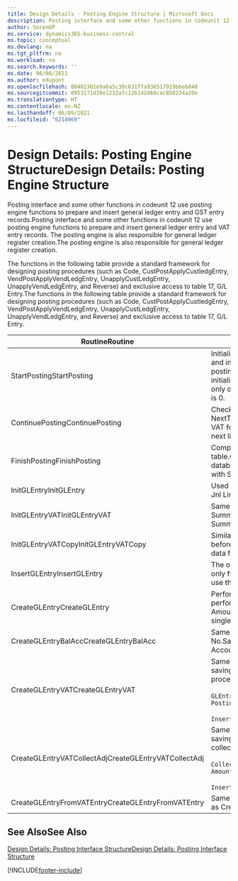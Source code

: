 ```yaml
---
title: Design Details - Posting Engine Structure | Microsoft Docs
description: Posting interface and some other functions in codeunit 12 use posting engine functions to prepare and insert general ledger entry and GST entry records. The posting engine is also responsible for general ledger register creation.
author: SorenGP
ms.service: dynamics365-business-central
ms.topic: conceptual
ms.devlang: na
ms.tgt_pltfrm: na
ms.workload: na
ms.search.keywords: ''
ms.date: 06/08/2021
ms.author: edupont
ms.openlocfilehash: 80482301e9a6a5c30c631ffa936517919bbeb848
ms.sourcegitcommit: 0953171d39e1232a7c126142d68cac858234a20e
ms.translationtype: HT
ms.contentlocale: en-NZ
ms.lasthandoff: 06/09/2021
ms.locfileid: "6214969"
---
```

# <a name="design-details-posting-engine-structure"></a><span data-ttu-id="5fad2-104">Design Details: Posting Engine Structure</span><span class="sxs-lookup"><span data-stu-id="5fad2-104">Design Details: Posting Engine Structure</span></span>
<span data-ttu-id="5fad2-105">Posting interface and some other functions in codeunit 12 use posting engine functions to prepare and insert general ledger entry and GST entry records.</span><span class="sxs-lookup"><span data-stu-id="5fad2-105">Posting interface and some other functions in codeunit 12 use posting engine functions to prepare and insert general ledger entry and VAT entry records.</span></span> <span data-ttu-id="5fad2-106">The posting engine is also responsible for general ledger register creation.</span><span class="sxs-lookup"><span data-stu-id="5fad2-106">The posting engine is also responsible for general ledger register creation.</span></span>  
  
 <span data-ttu-id="5fad2-107">The functions in the following table provide a standard framework for designing posting procedures (such as Code, CustPostApplyCustledgEntry, VendPostApplyVendLedgEntry, UnapplyCustLedgEntry, UnapplyVendLedgEntry, and Reverse) and exclusive access to table 17, G/L Entry.</span><span class="sxs-lookup"><span data-stu-id="5fad2-107">The functions in the following table provide a standard framework for designing posting procedures (such as Code, CustPostApplyCustledgEntry, VendPostApplyVendLedgEntry, UnapplyCustLedgEntry, UnapplyVendLedgEntry, and Reverse) and exclusive access to table 17, G/L Entry.</span></span>  
  
|<span data-ttu-id="5fad2-108">Routine</span><span class="sxs-lookup"><span data-stu-id="5fad2-108">Routine</span></span>|<span data-ttu-id="5fad2-109">Description</span><span class="sxs-lookup"><span data-stu-id="5fad2-109">Description</span></span>|  
|-------------|---------------------------------------|  
|<span data-ttu-id="5fad2-110">StartPosting</span><span class="sxs-lookup"><span data-stu-id="5fad2-110">StartPosting</span></span>|<span data-ttu-id="5fad2-111">Initialises posting buffer TempGLEntryBuf, locks G/L Entry and GST Entry tables, and initialises Accounting Period, G/L Register, and Exchange Rate.</span><span class="sxs-lookup"><span data-stu-id="5fad2-111">Initializes posting buffer TempGLEntryBuf, locks G/L Entry and VAT Entry tables, and initializes Accounting Period, G/L Register, and Exchange Rate.</span></span> <span data-ttu-id="5fad2-112">Should be called only once, then NextEntryNo is 0.</span><span class="sxs-lookup"><span data-stu-id="5fad2-112">Should be called only once, then NextEntryNo is 0.</span></span>|  
|<span data-ttu-id="5fad2-113">ContinuePosting</span><span class="sxs-lookup"><span data-stu-id="5fad2-113">ContinuePosting</span></span>|<span data-ttu-id="5fad2-114">Checks and posts unrealised GST for previous transaction increment NextTransactionNo and prepares post of next line.</span><span class="sxs-lookup"><span data-stu-id="5fad2-114">Checks and posts unrealized VAT for previous transaction increment NextTransactionNo and prepares post of next line.</span></span>|  
|<span data-ttu-id="5fad2-115">FinishPosting</span><span class="sxs-lookup"><span data-stu-id="5fad2-115">FinishPosting</span></span>|<span data-ttu-id="5fad2-116">Completes posting by inserting G/L entries from temporary buffer into database table.</span><span class="sxs-lookup"><span data-stu-id="5fad2-116">Completes posting by inserting G/L entries from temporary buffer into database table.</span></span> <span data-ttu-id="5fad2-117">Always used together with StartPosting.</span><span class="sxs-lookup"><span data-stu-id="5fad2-117">Always used together with StartPosting.</span></span> <span data-ttu-id="5fad2-118">Checks for inconsistencies.</span><span class="sxs-lookup"><span data-stu-id="5fad2-118">Checks for inconsistencies.</span></span>|  
|<span data-ttu-id="5fad2-119">InitGLEntry</span><span class="sxs-lookup"><span data-stu-id="5fad2-119">InitGLEntry</span></span>|<span data-ttu-id="5fad2-120">Used to initialise new G/L entry for Gen.</span><span class="sxs-lookup"><span data-stu-id="5fad2-120">Used to initialize new G/L entry for Gen.</span></span> <span data-ttu-id="5fad2-121">Jnl Line.</span><span class="sxs-lookup"><span data-stu-id="5fad2-121">Jnl Line.</span></span> <span data-ttu-id="5fad2-122">Returns GLEntry as parameter.</span><span class="sxs-lookup"><span data-stu-id="5fad2-122">Returns GLEntry as parameter.</span></span>|  
|<span data-ttu-id="5fad2-123">InitGLEntryVAT</span><span class="sxs-lookup"><span data-stu-id="5fad2-123">InitGLEntryVAT</span></span>|<span data-ttu-id="5fad2-124">Same as InitGLEntry, but also assigns Bal. Account No. and SummarizeVAT.</span><span class="sxs-lookup"><span data-stu-id="5fad2-124">Same as InitGLEntry, but also assigns Bal. Account No. and SummarizeVAT.</span></span>|  
|<span data-ttu-id="5fad2-125">InitGLEntryVATCopy</span><span class="sxs-lookup"><span data-stu-id="5fad2-125">InitGLEntryVATCopy</span></span>|<span data-ttu-id="5fad2-126">Similar to InitGLEntryGST, but also copies posting groups data from GST Entry before SummariseGST.</span><span class="sxs-lookup"><span data-stu-id="5fad2-126">Similar to InitGLEntryVAT, but also copies posting groups data from VAT Entry before SummarizeVAT.</span></span>|  
|<span data-ttu-id="5fad2-127">InsertGLEntry</span><span class="sxs-lookup"><span data-stu-id="5fad2-127">InsertGLEntry</span></span>|<span data-ttu-id="5fad2-128">The only function that inserts G/L entry into global TempGLEntryBuf table.</span><span class="sxs-lookup"><span data-stu-id="5fad2-128">The only function that inserts G/L entry into global TempGLEntryBuf table.</span></span> <span data-ttu-id="5fad2-129">Always use this function for insert.</span><span class="sxs-lookup"><span data-stu-id="5fad2-129">Always use this function for insert.</span></span>|  
|<span data-ttu-id="5fad2-130">CreateGLEntry</span><span class="sxs-lookup"><span data-stu-id="5fad2-130">CreateGLEntry</span></span>|<span data-ttu-id="5fad2-131">Performs an InitGLEntry, assigns Additional Currency Amount, and then performs InsertGLEntry.</span><span class="sxs-lookup"><span data-stu-id="5fad2-131">Performs an InitGLEntry, assigns Additional Currency Amount, and then performs InsertGLEntry.</span></span> <span data-ttu-id="5fad2-132">Replaces several lines of code with a single function call.</span><span class="sxs-lookup"><span data-stu-id="5fad2-132">Replaces several lines of code with a single function call.</span></span>|  
|<span data-ttu-id="5fad2-133">CreateGLEntryBalAcc</span><span class="sxs-lookup"><span data-stu-id="5fad2-133">CreateGLEntryBalAcc</span></span>|<span data-ttu-id="5fad2-134">Same as CreateGLEntry, but also assigns Bal. Account Type and Bal. Account No.</span><span class="sxs-lookup"><span data-stu-id="5fad2-134">Same as CreateGLEntry, but also assigns Bal. Account Type and Bal. Account No.</span></span>|  
|<span data-ttu-id="5fad2-135">CreateGLEntryVAT</span><span class="sxs-lookup"><span data-stu-id="5fad2-135">CreateGLEntryVAT</span></span>|<span data-ttu-id="5fad2-136">Same as CreateGLEntry, but with additional processing for posting groups and saving to temporary GST buffer:</span><span class="sxs-lookup"><span data-stu-id="5fad2-136">Same as CreateGLEntry, but with additional processing for posting groups and saving to temporary VAT buffer:</span></span><br /><br /> `GLEntry.CopyPostingGroupsFromDtldCVBuf(DtldCVLedgEntryBuf,GenJnlLine."Gen. Posting Type");`<br /><br /> `InsertVATEntriesFromTemp(DtldCVLedgEntryBuf,GLEntry);`|  
|<span data-ttu-id="5fad2-137">CreateGLEntryVATCollectAdj</span><span class="sxs-lookup"><span data-stu-id="5fad2-137">CreateGLEntryVATCollectAdj</span></span>|<span data-ttu-id="5fad2-138">Same as CreateGLEntry, but with additional collection of adjustments and saving to temporary GST buffer:</span><span class="sxs-lookup"><span data-stu-id="5fad2-138">Same as CreateGLEntry, but with additional collection of adjustments and saving to temporary VAT buffer:</span></span><br /><br /> `CollectAdjustment(AdjAmount,GLEntry.Amount,GLEntry."Additional-Currency Amount",OriginalDateSet);`<br /><br /> `InsertVATEntriesFromTemp(DtldCVLedgEntryBuf,GLEntry);`|  
|<span data-ttu-id="5fad2-139">CreateGLEntryFromVATEntry</span><span class="sxs-lookup"><span data-stu-id="5fad2-139">CreateGLEntryFromVATEntry</span></span>|<span data-ttu-id="5fad2-140">Same as CreateGLEntry, but also copies posting groups from GST entry.</span><span class="sxs-lookup"><span data-stu-id="5fad2-140">Same as CreateGLEntry, but also copies posting groups from VAT entry.</span></span>|  
  
## <a name="see-also"></a><span data-ttu-id="5fad2-141">See Also</span><span class="sxs-lookup"><span data-stu-id="5fad2-141">See Also</span></span>  
 [<span data-ttu-id="5fad2-142">Design Details: Posting Interface Structure</span><span class="sxs-lookup"><span data-stu-id="5fad2-142">Design Details: Posting Interface Structure</span></span>](design-details-posting-interface-structure.md)

[!INCLUDE[footer-include](includes/footer-banner.md)]